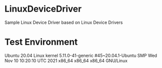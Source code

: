 # LinuxDeviceDriver
Sample Linux Device Driver based on Linux Device Drivers 


# Test Environment 

Ubuntu 20.04
Linux kernel 5.11.0-41-generic #45~20.04.1-Ubuntu SMP Wed Nov 10 10:20:10 UTC 2021 x86_64 x86_64 x86_64 GNU/Linux